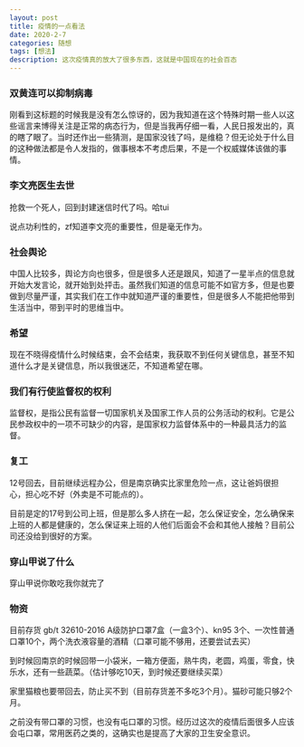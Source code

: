 ```yaml
---
layout: post
title: 疫情的一点看法
date: 2020-2-7
categories: 随想
tags: [想法]
description: 这次疫情真的放大了很多东西，这就是中国现在的社会百态
---
```


### 双黄连可以抑制病毒

刚看到这标题的时候我是没有怎么惊讶的，因为我知道在这个特殊时期一些人以这些谣言来博得关注是正常的病态行为，但是当我再仔细一看，人民日报发出的，真的瞎了眼了。当时还作出一些猜测，是国家没钱了吗，是维稳？但无论处于什么目的这种做法都是令人发指的，做事根本不考虑后果，不是一个权威媒体该做的事情。


### 李文亮医生去世

抢救一个死人，回到封建迷信时代了吗。哈tui

说点功利性的，zf知道李文亮的重要性，但是毫无作为。

### 社会舆论

中国人比较多，舆论方向也很多，但是很多人还是跟风，知道了一星半点的信息就开始大发言论，就开始到处抨击。虽然我们知道的信息可能不如官方多，但是也要做到尽量严谨，其实我们在工作中就知道严谨的重要性，但是很多人不能把他带到生活当中，带到平时的思维当中。

### 希望

现在不晓得疫情什么时候结束，会不会结束，我获取不到任何关键信息，甚至不知道什么才是关键信息，所以我很迷茫，不知道希望在哪。

### 我们有行使监督权的权利

监督权，是指公民有监督一切国家机关及国家工作人员的公务活动的权利。它是公民参政权中的一项不可缺少的内容，是国家权力监督体系中的一种最具活力的监督。

### 复工

12号回去，目前继续远程办公，但是南京确实比家里危险一点，这让爸妈很担心，担心吃不好（外卖是不可能点的）。

目前是定的17号到公司上班，但是那么多人挤在一起，怎么保证安全，怎么确保来上班的人都是健康的，怎么保证来上班的人他们后面会不会和其他人接触？目前公司还没给到很好的方案。

### 穿山甲说了什么

穿山甲说你敢吃我你就完了

### 物资

目前存货 gb/t 32610-2016 A级防护口罩7盒（一盒3个）、kn95 3个、一次性普通口罩10个，两个洗衣液容量的酒精（口罩可能不够用，还要尝试去买）

到时候回南京的时候回带一小袋米，一箱方便面，熟牛肉，老圆，鸡蛋，零食，快乐水，还有一些蔬菜。（估计够吃10天，到时候还要继续买菜）

家里猫粮也要带回去，防止买不到（目前存货差不多吃3个月）。猫砂可能只够2个月。

之前没有带口罩的习惯，也没有屯口罩的习惯。经历过这次的疫情后面很多人应该会屯口罩，常用医药之类的，这确实也是提高了大家的卫生安全意识。



